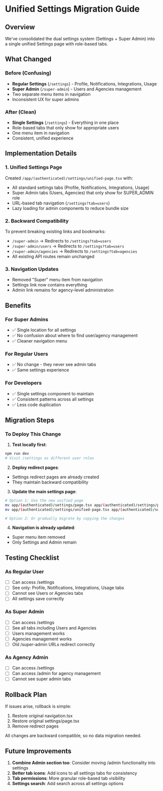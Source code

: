 # Unified Settings Migration Guide

## Overview
We've consolidated the dual settings system (Settings + Super Admin) into a single unified Settings page with role-based tabs.

## What Changed

### Before (Confusing)
- **Regular Settings** (`/settings`) - Profile, Notifications, Integrations, Usage
- **Super Admin** (`/super-admin`) - Users and Agencies management
- Two separate menu items in navigation
- Inconsistent UX for super admins

### After (Clean)
- **Single Settings** (`/settings`) - Everything in one place
- Role-based tabs that only show for appropriate users
- One menu item in navigation
- Consistent, unified experience

## Implementation Details

### 1. Unified Settings Page
Created `/app/(authenticated)/settings/unified-page.tsx` with:
- All standard settings tabs (Profile, Notifications, Integrations, Usage)
- Super Admin tabs (Users, Agencies) that only show for SUPER_ADMIN role
- URL-based tab navigation (`/settings?tab=users`)
- Lazy loading for admin components to reduce bundle size

### 2. Backward Compatibility
To prevent breaking existing links and bookmarks:
- `/super-admin` → Redirects to `/settings?tab=users`
- `/super-admin/users` → Redirects to `/settings?tab=users`
- `/super-admin/agencies` → Redirects to `/settings?tab=agencies`
- All existing API routes remain unchanged

### 3. Navigation Updates
- Removed "Super" menu item from navigation
- Settings link now contains everything
- Admin link remains for agency-level administration

## Benefits

### For Super Admins
- ✅ Single location for all settings
- ✅ No confusion about where to find user/agency management
- ✅ Cleaner navigation menu

### For Regular Users
- ✅ No change - they never see admin tabs
- ✅ Same settings experience

### For Developers
- ✅ Single settings component to maintain
- ✅ Consistent patterns across all settings
- ✅ Less code duplication

## Migration Steps

### To Deploy This Change

1. **Test locally first**:
```bash
npm run dev
# Visit /settings as different user roles
```

2. **Deploy redirect pages**:
- Settings redirect pages are already created
- They maintain backward compatibility

3. **Update the main settings page**:
```bash
# Option 1: Use the new unified page
mv app/(authenticated)/settings/page.tsx app/(authenticated)/settings/page.old.tsx
mv app/(authenticated)/settings/unified-page.tsx app/(authenticated)/settings/page.tsx

# Option 2: Or gradually migrate by copying the changes
```

4. **Navigation is already updated**:
- Super menu item removed
- Only Settings and Admin remain

## Testing Checklist

### As Regular User
- [ ] Can access /settings
- [ ] See only: Profile, Notifications, Integrations, Usage tabs
- [ ] Cannot see Users or Agencies tabs
- [ ] All settings save correctly

### As Super Admin
- [ ] Can access /settings
- [ ] See all tabs including Users and Agencies
- [ ] Users management works
- [ ] Agencies management works
- [ ] Old /super-admin URLs redirect correctly

### As Agency Admin
- [ ] Can access /settings
- [ ] Can access /admin for agency management
- [ ] Cannot see super admin tabs

## Rollback Plan

If issues arise, rollback is simple:
1. Restore original navigation.tsx
2. Restore original settings/page.tsx
3. Remove redirect pages

All changes are backward compatible, so no data migration needed.

## Future Improvements

1. **Combine Admin section too**: Consider moving /admin functionality into settings
2. **Better tab icons**: Add icons to all settings tabs for consistency
3. **Tab permissions**: More granular role-based tab visibility
4. **Settings search**: Add search across all settings options